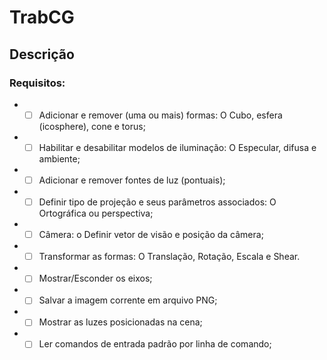 # TrabCG

## Descrição

### Requisitos:

* - [ ] Adicionar e remover (uma ou mais) formas: O Cubo, esfera (icosphere), cone e torus;
* - [ ] Habilitar e desabilitar modelos de iluminação: O Especular, difusa e ambiente;
* - [ ] Adicionar e remover fontes de luz (pontuais);
* - [ ] Definir tipo de projeção e seus parâmetros associados: O Ortográfica ou perspectiva;
* - [ ] Câmera: o Definir vetor de visão e posição da câmera;
* - [ ] Transformar as formas: O Translação, Rotação, Escala e Shear.
* - [ ] Mostrar/Esconder os eixos;
* - [ ] Salvar a imagem corrente em arquivo PNG;
* - [ ] Mostrar as luzes posicionadas na cena;
* - [ ] Ler comandos de entrada padrão por linha de comando;

